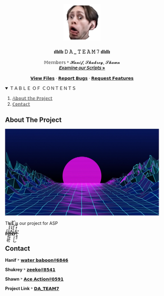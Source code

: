 <!--
*** Thanks for checking out the Best-README-Template. If you have a suggestion
*** that would make this better, please fork the repo and create a pull request
*** or simply open an issue with the tag "enhancement".
*** Thanks again! Now go create something AMAZING! :D
-->



<!-- PROJECT SHIELDS -->
<!--
*** I'm using markdown "reference style" links for readability.
*** Reference links are enclosed in brackets [ ] instead of parentheses ( ).
*** See the bottom of this document for the declaration of the reference variables
*** for contributors-url, forks-url, etc. This is an optional, concise syntax you may use.
*** https://www.markdownguide.org/basic-syntax/#reference-style-links
-->
<!-- [![Contributors][contributors-shield]][contributors-url]
[![Forks][forks-shield]][forks-url]
[![Stargazers][stars-shield]][stars-url]
[![Issues][issues-shield]][issues-url]
[![MIT License][license-shield]][license-url]
[![LinkedIn][linkedin-shield]][myconnexion-url] -->



<!-- PROJECT LOGO -->
<br />
<p align="center">
  <a href="https://twitch.tv/Jerma985">
    <img src="images/logo.png" alt="Logo" width="120" height="120">
  </a>

  <h3 align="center">ıllıllı 𝙳 𝙰 _ 𝚃 𝙴 𝙰 𝙼 𝟽 ıllıllı</h3>

  <p align="center">
    𝕄𝕖𝕞𝕓𝕖𝕣𝕤 ˃ 𝓗𝓪𝓷𝓲𝓯, 𝓢𝓱𝓾𝓴𝓻𝓮𝔂, 𝓢𝓱𝓪𝔀𝓷
    <br />
    <a href="https://github.com/waterbaboon/DA_TEAM7/tree/master/venv"><strong>𝘌𝘹𝘢𝘮𝘪𝘯𝘦 𝘰𝘶𝘳 𝘚𝘤𝘳𝘪𝘱𝘵𝘴 »</strong></a>
    <br />
    <br />
    <a href="https://github.com/waterbaboon/DA_TEAM7">𝗩𝗶𝗲𝘄 𝗙𝗶𝗹𝗲𝘀</a>
    ·
    <a href="https://github.com/waterbaboon/DA_TEAM7/issues">𝗥𝗲𝗽𝗼𝗿𝘁 𝗕𝘂𝗴𝘀</a>
    ·
    <a href="https://github.com/waterbaboon/DA_TEAM7/issues">𝗥𝗲𝗾𝘂𝗲𝘀𝘁 𝗙𝗲𝗮𝘁𝘂𝗿𝗲𝘀</a>
  </p>
</p>



<!-- TABLE OF CONTENTS -->
<details open="open">
  <summary>ＴＡＢＬＥ ＯＦ ＣＯＮＴＥＮＴＳ</summary>
  <ol>
    <li>
      <a href="#about-the-project">𝔸𝕓𝕠𝕦𝕥 𝕥𝕙𝕖 ℙ𝕣𝕠𝕛𝕖𝕔𝕥</a>
      <!-- <ul>
        <li><a href="#built-with">Built With</a></li>
      </ul> -->
    </li>
    <!-- <li>
      <a href="#getting-started">Getting Started</a>
      <ul>
        <li><a href="#prerequisites">Prerequisites</a></li>
        <li><a href="#installation">Installation</a></li>
      </ul>
    </li>
    <li><a href="#usage">Usage</a></li>
    <li><a href="#roadmap">Roadmap</a></li>
    <li><a href="#contributing">Contributing</a></li>
    <li><a href="#license">License</a></li> -->
    <li><a href="#contact">ℂ𝕠𝕟𝕥𝕒𝕔𝕥</a></li>
    <!-- <li><a href="#acknowledgements">Acknowledgements</a></li> -->
  </ol>
</details>



<!-- ABOUT THE PROJECT -->
<!-- Use ( * ) for bullet points 
and make sure to paragraph after sentences for foramtting reasons -->
## About The Project

[![Product Name Screen Shot][product-screenshot]](https://youtube.com)

This is our project for ASP

***E̶̦̓̍n̷̢̢̛̥̟̬̰̲̏̽̈́͊͒̅̏̋ͅj̴̧̛̰͔̱̺͔͍̐̓͊̇̽̓̽͌͝ö̸̯͗̋̀̔͊͝y̶͙͙̦͓̞̞̓͜!̶̞͇̬̜̱̀̑͐̓̐͒̍̇̚̚***

<!-- ### Built With

<!-- This section should list any major frameworks that you built your project using. Leave any add-ons/plugins for the acknowledgements section. Here are a few examples.
* [Bootstrap](https://getbootstrap.com)
* [JQuery](https://jquery.com)
* [Laravel](https://laravel.com)



<!-- GETTING STARTED -->
<!-- ## Getting Started

<!-- This is an example of how you may give instructions on setting up your project locally.
To get a local copy up and running follow these simple example steps.

<!-- ### Prerequisites

<!-- This is an example of how to list things you need to use the software and how to install them.
* npm
  ```sh
  npm install npm@latest -g
  ```

<!-- ### Installation

<!-- 1. Get a free API Key at [https://example.com](https://example.com)
2. Clone the repo
   ```sh
   git clone https://github.com/your_username_/Project-Name.git
   ```
3. Install NPM packages
   ```sh
   npm install
   ```
4. Enter your API in `config.js`
   ```JS
   const API_KEY = 'ENTER YOUR API';
   ```



<!-- USAGE EXAMPLES -->
<!-- ## Usage

<!-- Use this space to show useful examples of how a project can be used. Additional screenshots, code examples and demos work well in this space. You may also link to more resources.

<!-- _For more examples, please refer to the [Documentation](https://example.com)_



<!-- ROADMAP -->
<!-- ## Roadmap

<!-- See the [open issues](https://github.com/othneildrew/Best-README-Template/issues) for a list of proposed features (and known issues).



<!-- CONTRIBUTING -->
<!-- ## Contributing

<!-- Contributions are what make the open source community such an amazing place to be learn, inspire, and create. Any contributions you make are **greatly appreciated**.

<!-- 1. Fork the Project
2. Create your Feature Branch (`git checkout -b feature/AmazingFeature`)
3. Commit your Changes (`git commit -m 'Add some AmazingFeature'`)
4. Push to the Branch (`git push origin feature/AmazingFeature`)
5. Open a Pull Request



<!-- LICENSE -->
<!-- ## License

<!-- Distributed under the MIT License. See `LICENSE` for more information.



<!-- CONTACT -->
## Contact

**Hanif** ˃ [𝘄𝗮𝘁𝗲𝗿 𝗯𝗮𝗯𝗼𝗼𝗻#𝟲𝟴𝟰𝟲](https://steamcommunity.com/id/shrek69/)

**Shukrey** ˃ [𝘇𝗲𝗲𝗸𝗼#𝟴𝟱𝟰𝟭](https://www.youtube.com/channel/UCDAXusYwRJpiSP2CHnXnVnw)

**Shawn** ˃ [𝗔𝗰𝗲 𝗔𝗰𝘁𝗶𝗼𝗻#𝟬𝟱𝟵𝟭](https://steamcommunity.com/profiles/76561198083103198/)

**Project Link** ˃ [𝗗𝗔_𝗧𝗘𝗔𝗠𝟳](https://github.com/waterbaboon/DA_TEAM7)



<!-- ACKNOWLEDGEMENTS -->
<!-- ## Acknowledgements
* [GitHub Emoji Cheat Sheet](https://www.webpagefx.com/tools/emoji-cheat-sheet)
* [Img Shields](https://shields.io)
* [Choose an Open Source License](https://choosealicense.com)
* [GitHub Pages](https://pages.github.com)
* [Animate.css](https://daneden.github.io/animate.css)
* [Loaders.css](https://connoratherton.com/loaders)
* [Slick Carousel](https://kenwheeler.github.io/slick)
* [Smooth Scroll](https://github.com/cferdinandi/smooth-scroll)
* [Sticky Kit](http://leafo.net/sticky-kit)
* [JVectorMap](http://jvectormap.com)
* [Font Awesome](https://fontawesome.com)





<!-- MARKDOWN LINKS & IMAGES -->
<!-- https://www.markdownguide.org/basic-syntax/#reference-style-links -->
<!-- [contributors-shield]: https://img.shields.io/github/contributors/othneildrew/Best-README-Template.svg?style=for-the-badge
[contributors-url]: https://github.com/othneildrew/Best-README-Template/graphs/contributors
[forks-shield]: https://img.shields.io/github/forks/othneildrew/Best-README-Template.svg?style=for-the-badge
[forks-url]: https://github.com/othneildrew/Best-README-Template/network/members
[stars-shield]: https://img.shields.io/github/stars/othneildrew/Best-README-Template.svg?style=for-the-badge
[stars-url]: https://github.com/othneildrew/Best-README-Template/stargazers
[issues-shield]: https://img.shields.io/github/issues/othneildrew/Best-README-Template.svg?style=for-the-badge
[issues-url]: https://github.com/othneildrew/Best-README-Template/issues
[license-shield]: https://img.shields.io/github/license/othneildrew/Best-README-Template.svg?style=for-the-badge
[license-url]: https://github.com/othneildrew/Best-README-Template/blob/master/LICENSE.txt
[linkedin-shield]: https://img.shields.io/badge/-LinkedIn-black.svg?style=for-the-badge&logo=linkedin&colorB=555
[myconnexion-url]: https://myconnexion.ite.edu.sg/ -->
[product-screenshot]: images/screenshot.jpg
